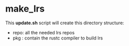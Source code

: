 # make_lrs


This **update.sh** script will create this directory structure:

- repo: all the needed lrs repos
- pkg : contain the rustc compiler to build lrs

